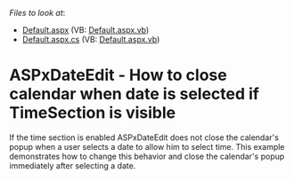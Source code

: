 <!-- default file list -->
*Files to look at*:

* [Default.aspx](./CS/WebSite/Default.aspx) (VB: [Default.aspx.vb](./VB/WebSite/Default.aspx.vb))
* [Default.aspx.cs](./CS/WebSite/Default.aspx.cs) (VB: [Default.aspx.vb](./VB/WebSite/Default.aspx.vb))
<!-- default file list end -->
# ASPxDateEdit - How to close calendar when date is selected if TimeSection is visible


<p>If the time section is enabled ASPxDateEdit does not close the calendar's popup when a user selects a date to allow him to select time. This example demonstrates how to change this behavior and close the calendar's popup immediately after selecting a date.</p>

<br/>


